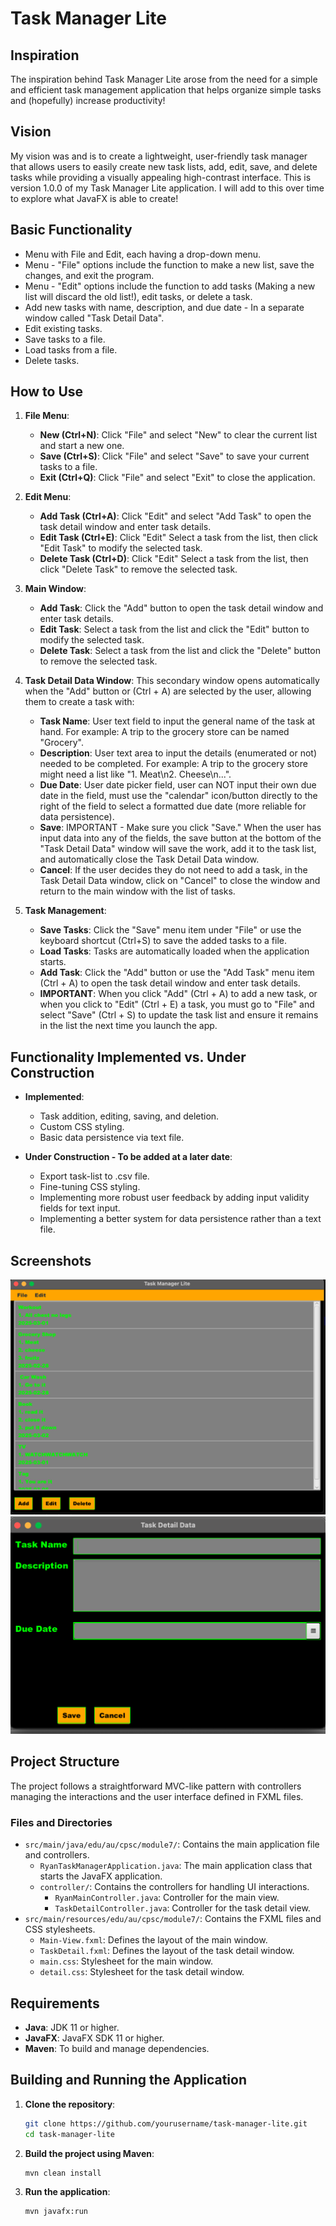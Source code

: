 # Task Manager Lite

## Inspiration
The inspiration behind Task Manager Lite arose from the need for a simple and efficient task management application that helps organize simple tasks and (hopefully) increase productivity!

## Vision
My vision was and is to create a lightweight, user-friendly task manager that allows users to easily create new task lists, add, edit, save, and delete tasks while providing a visually appealing high-contrast interface. This is version 1.0.0 of my Task Manager Lite application. I will add to this over time to explore what JavaFX is able to create!

## Basic Functionality
- Menu with File and Edit, each having a drop-down menu.
- Menu - "File" options include the function to make a new list, save the changes, and exit the program.
- Menu - "Edit" options include the function to add tasks (Making a new list will discard the old list!), edit tasks, or delete a task.
- Add new tasks with name, description, and due date - In a separate window called "Task Detail Data".
- Edit existing tasks.
- Save tasks to a file.
- Load tasks from a file.
- Delete tasks.

## How to Use

1. **File Menu**:
    - **New (Ctrl+N)**: Click "File" and select "New" to clear the current list and start a new one.
    - **Save (Ctrl+S)**: Click "File" and select "Save" to save your current tasks to a file.
    - **Exit (Ctrl+Q)**: Click "File" and select "Exit" to close the application.

2. **Edit Menu**:
    - **Add Task (Ctrl+A)**: Click "Edit" and select "Add Task" to open the task detail window and enter task details.
    - **Edit Task (Ctrl+E)**: Click "Edit" Select a task from the list, then click "Edit Task" to modify the selected task.
    - **Delete Task (Ctrl+D)**: Click "Edit" Select a task from the list, then click "Delete Task" to remove the selected task.

3. **Main Window**:
    - **Add Task**: Click the "Add" button to open the task detail window and enter task details.
    - **Edit Task**: Select a task from the list and click the "Edit" button to modify the selected task.
    - **Delete Task**: Select a task from the list and click the "Delete" button to remove the selected task.

4. **Task Detail Data Window**: This secondary window opens automatically when the "Add" button or (Ctrl + A) are selected by the user, allowing them to create a task with:
    - **Task Name**: User text field to input the general name of the task at hand. For example: A trip to the grocery store can be named "Grocery".
    - **Description**: User text area to input the details (enumerated or not) needed to be completed. For example: A trip to the grocery store might need a list like "1. Meat\n2. Cheese\n...".
    - **Due Date**: User date picker field, user can NOT input their own due date in the field, must use the "calendar" icon/button directly to the right of the field to select a formatted due date (more reliable for data persistence).
    - **Save**: IMPORTANT - Make sure you click "Save." When the user has input data into any of the fields, the save button at the bottom of the "Task Detail Data" window will save the work, add it to the task list, and automatically close the Task Detail Data window.
    - **Cancel**: If the user decides they do not need to add a task, in the Task Detail Data window, click on "Cancel" to close the window and return to the main window with the list of tasks.

5. **Task Management**:
    - **Save Tasks**: Click the "Save" menu item under "File" or use the keyboard shortcut (Ctrl+S) to save the added tasks to a file.
    - **Load Tasks**: Tasks are automatically loaded when the application starts.
    - **Add Task**: Click the "Add" button or use the "Add Task" menu item (Ctrl + A) to open the task detail window and enter task details.
    - **IMPORTANT**: When you click "Add" (Ctrl + A) to add a new task, or when you click to "Edit" (Ctrl + E) a task, you must go to "File" and select "Save" (Ctrl + S) to update the task list and ensure it remains in the list the next time you launch the app.

## Functionality Implemented vs. Under Construction

- **Implemented**:
    - Task addition, editing, saving, and deletion.
    - Custom CSS styling.
    - Basic data persistence via text file.

- **Under Construction - To be added at a later date**:
    - Export task-list to .csv file.
    - Fine-tuning CSS styling.
    - Implementing more robust user feedback by adding input validity fields for text input.
    - Implementing a better system for data persistence rather than a text file.

## Screenshots

![Main Window](mainwindow.png)
![Task Detail Window](taskdetailwindow.png)

## Project Structure
The project follows a straightforward MVC-like pattern with controllers managing the interactions and the user interface defined in FXML files.

### Files and Directories
- `src/main/java/edu/au/cpsc/module7/`: Contains the main application file and controllers.
    - `RyanTaskManagerApplication.java`: The main application class that starts the JavaFX application.
    - `controller/`: Contains the controllers for handling UI interactions.
        - `RyanMainController.java`: Controller for the main view.
        - `TaskDetailController.java`: Controller for the task detail view.
- `src/main/resources/edu/au/cpsc/module7/`: Contains the FXML files and CSS stylesheets.
    - `Main-View.fxml`: Defines the layout of the main window.
    - `TaskDetail.fxml`: Defines the layout of the task detail window.
    - `main.css`: Stylesheet for the main window.
    - `detail.css`: Stylesheet for the task detail window.

## Requirements
- **Java**: JDK 11 or higher.
- **JavaFX**: JavaFX SDK 11 or higher.
- **Maven**: To build and manage dependencies.

## Building and Running the Application
1. **Clone the repository**:
    ```sh
    git clone https://github.com/yourusername/task-manager-lite.git
    cd task-manager-lite
    ```

2. **Build the project using Maven**:
    ```sh
    mvn clean install
    ```

3. **Run the application**:
    ```sh
    mvn javafx:run
    ```


    ```


